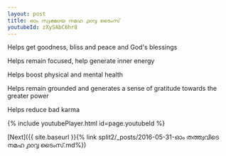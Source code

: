 ```yaml
---
layout: post
title: ഓം സ്വക്ഷായ നമഹ ൧൦൮ ടൈംസ്
youtubeId: zXySAbC6hr8
---
```

 
 
Helps get goodness, bliss and peace and God's blessings
 
Helps remain focused, help generate inner energy 
 
Helps boost physical and mental health 
 
Helps remain grounded and generates a sense of gratitude towards the greater power 
 
Helps reduce bad karma
 
 
 
 


{% include youtubePlayer.html id=page.youtubeId %}
 
[Next]({{ site.baseurl }}{% link  split2/_posts/2016-05-31-ഓം തത്ത്വവിടെ നമഹ ൧൦൮ ടൈംസ്.md%})
 
